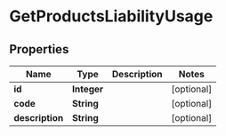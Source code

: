 

# GetProductsLiabilityUsage

## Properties

Name | Type | Description | Notes
------------ | ------------- | ------------- | -------------
**id** | **Integer** |  |  [optional]
**code** | **String** |  |  [optional]
**description** | **String** |  |  [optional]



